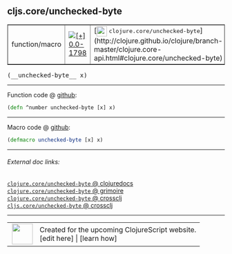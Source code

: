 ## cljs.core/unchecked-byte



 <table border="1">
<tr>
<td>function/macro</td>
<td><a href="https://github.com/cljsinfo/cljs-api-docs/tree/0.0-1798"><img valign="middle" alt="[+] 0.0-1798" title="Added in 0.0-1798" src="https://img.shields.io/badge/+-0.0--1798-lightgrey.svg"></a> </td>
<td>
[<img height="24px" valign="middle" src="http://i.imgur.com/1GjPKvB.png"> <samp>clojure.core/unchecked-byte</samp>](http://clojure.github.io/clojure/branch-master/clojure.core-api.html#clojure.core/unchecked-byte)
</td>
</tr>
</table>


 <samp>
(__unchecked-byte__ x)<br>
</samp>

---







Function code @ [github](https://github.com/clojure/clojurescript/blob/r3126/src/cljs/cljs/core.cljs#L2211):

```clj
(defn ^number unchecked-byte [x] x)
```

<!--
Repo - tag - source tree - lines:

 <pre>
clojurescript @ r3126
└── src
    └── cljs
        └── cljs
            └── <ins>[core.cljs:2211](https://github.com/clojure/clojurescript/blob/r3126/src/cljs/cljs/core.cljs#L2211)</ins>
</pre>

-->

---

Macro code @ [github](https://github.com/clojure/clojurescript/blob/r3126/src/clj/cljs/core.clj#L384):

```clj
(defmacro unchecked-byte [x] x)
```

<!--
Repo - tag - source tree - lines:

 <pre>
clojurescript @ r3126
└── src
    └── clj
        └── cljs
            └── <ins>[core.clj:384](https://github.com/clojure/clojurescript/blob/r3126/src/clj/cljs/core.clj#L384)</ins>
</pre>
-->

---


###### External doc links:

[`clojure.core/unchecked-byte` @ clojuredocs](http://clojuredocs.org/clojure.core/unchecked-byte)<br>
[`clojure.core/unchecked-byte` @ grimoire](http://conj.io/store/v1/org.clojure/clojure/1.7.0-beta3/clj/clojure.core/unchecked-byte/)<br>
[`clojure.core/unchecked-byte` @ crossclj](http://crossclj.info/fun/clojure.core/unchecked-byte.html)<br>
[`cljs.core/unchecked-byte` @ crossclj](http://crossclj.info/fun/cljs.core.cljs/unchecked-byte.html)<br>

---

 <table>
<tr><td>
<img valign="middle" align="right" width="48px" src="http://i.imgur.com/Hi20huC.png">
</td><td>
Created for the upcoming ClojureScript website.<br>
[edit here] | [learn how]
</td></tr></table>

[edit here]:https://github.com/cljsinfo/cljs-api-docs/blob/master/cljsdoc/cljs.core/unchecked-byte.cljsdoc
[learn how]:https://github.com/cljsinfo/cljs-api-docs/wiki/cljsdoc-files

<!--

This information was too distracting to show to readers, but I'll leave it
commented here since it is helpful to:

- pretty-print the data used to generate this document
- and show how to retrieve that data



The API data for this symbol:

```clj
{:return-type number,
 :ns "cljs.core",
 :name "unchecked-byte",
 :signature ["[x]"],
 :history [["+" "0.0-1798"]],
 :type "function/macro",
 :full-name-encode "cljs.core/unchecked-byte",
 :source {:code "(defn ^number unchecked-byte [x] x)",
          :title "Function code",
          :repo "clojurescript",
          :tag "r3126",
          :filename "src/cljs/cljs/core.cljs",
          :lines [2211]},
 :extra-sources [{:code "(defmacro unchecked-byte [x] x)",
                  :title "Macro code",
                  :repo "clojurescript",
                  :tag "r3126",
                  :filename "src/clj/cljs/core.clj",
                  :lines [384]}],
 :full-name "cljs.core/unchecked-byte",
 :clj-symbol "clojure.core/unchecked-byte"}

```

Retrieve the API data for this symbol:

```clj
;; from Clojure REPL
(require '[clojure.edn :as edn])
(-> (slurp "https://raw.githubusercontent.com/cljsinfo/cljs-api-docs/catalog/cljs-api.edn")
    (edn/read-string)
    (get-in [:symbols "cljs.core/unchecked-byte"]))
```

-->
